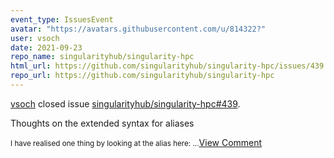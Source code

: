 ```yaml
---
event_type: IssuesEvent
avatar: "https://avatars.githubusercontent.com/u/814322?"
user: vsoch
date: 2021-09-23
repo_name: singularityhub/singularity-hpc
html_url: https://github.com/singularityhub/singularity-hpc/issues/439
repo_url: https://github.com/singularityhub/singularity-hpc
---
```


<a href='https://github.com/vsoch' target='_blank'>vsoch</a> closed issue <a href='https://github.com/singularityhub/singularity-hpc/issues/439' target='_blank'>singularityhub/singularity-hpc#439</a>.

<p>Thoughts on the extended syntax for aliases</p><small>I have realised one thing by looking at the alias here:...</small><a href='https://github.com/singularityhub/singularity-hpc/issues/439' target='_blank'>View Comment</a>